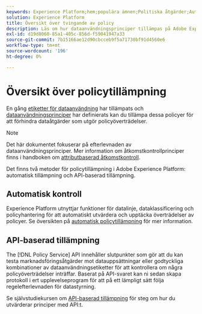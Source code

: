 ```yaml
---
keywords: Experience Platform;hem;populära ämnen;Politiska åtgärder;Automatisk tillsyn;API-baserad tillämpning;datastyrning
solution: Experience Platform
title: Översikt över tvingande av policy
description: Läs om hur dataanvändningsprinciper tillämpas på Adobe Experience Platform.
exl-id: d19d8060-85a1-405c-856d-f59041947a33
source-git-commit: 7b15166ae12d90cbcceb9f5a71730bf91d4560e6
workflow-type: tm+mt
source-wordcount: '196'
ht-degree: 0%

---
```


# Översikt över policytillämpning

En gång [etiketter för dataanvändning](../labels/overview.md) har tillämpats och [dataanvändningsprinciper](../policies/overview.md) har definierats kan du tillämpa dessa policyer för att förhindra dataåtgärder som utgör policyöverträdelser.

>[!NOTE]
>
>Det här dokumentet fokuserar på efterlevnaden av dataanvändningsprinciper. Mer information om åtkomstkontrollprinciper finns i handboken om [attributbaserad åtkomstkontroll](../../access-control/abac/overview.md).

Det finns två metoder för policytillämpning i Adobe Experience Platform: automatisk tillämpning och API-baserad tillämpning.

## Automatisk kontroll

Experience Platform utnyttjar funktioner för datalinje, dataklassificering och policyhantering för att automatiskt utvärdera och upptäcka överträdelser av policyer. Se översikten på [automatisk policytillämpning](./auto-enforcement.md) för mer information.

## API-baserad tillämpning

The [!DNL Policy Service] API innehåller slutpunkter som gör att du kan testa marknadsföringsåtgärder mot datauppsättningar eller godtyckliga kombinationer av dataanvändningsetiketter för att kontrollera om några policyöverträdelser inträffar. Baserat på API-svaret kan ni sedan skapa protokoll i ert upplevelseprogram för att på ett lämpligt sätt följa regelefterlevnaden för datastyrning.

Se självstudiekursen om [API-baserad tillämpning](./api-enforcement.md) för steg om hur du utvärderar principer med API:t.
